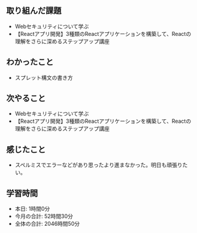 ## 取り組んだ課題
- Webセキュリティについて学ぶ
- 【Reactアプリ開発】3種類のReactアプリケーションを構築して、Reactの理解をさらに深めるステップアップ講座 
## わかったこと
- スプレット構文の書き方
## 次やること
- Webセキュリティについて学ぶ
- 【Reactアプリ開発】3種類のReactアプリケーションを構築して、Reactの理解をさらに深めるステップアップ講座 
## 感じたこと
- スペルミスでエラーなどがあり思ったより進まなかった。明日も頑張りたい。
## 学習時間
- 本日: 1時間0分
- 今月の合計: 52時間30分
- 全体の合計: 2046時間50分
